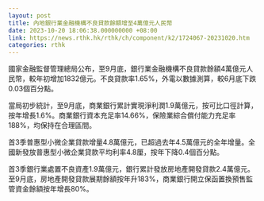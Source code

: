```yaml
---
layout: post
title: 內地銀行業金融機構不良貸款餘額增至4萬億元人民幣
date: 2023-10-20 18:06:38.000000000 +08:00
link: https://news.rthk.hk/rthk/ch/component/k2/1724067-20231020.htm
categories: rthk
---
```


國家金融監督管理總局公布，至9月底，銀行業金融機構不良貸款餘額4萬億元人民幣，較年初增加1832億元。不良貸款率1.65%，外電以數據測算，較6月底下跌0.03個百分點。

當局初步統計，至9月底，商業銀行累計實現淨利潤1.9萬億元，按可比口徑計算，按年增長1.6%。商業銀行資本充足率14.66%，保險業綜合償付能力充足率188%，均保持在合理區間。

首3季普惠型小微企業貸款增量4.8萬億元，已超過去年4.5萬億元的全年增量。全國新發放普惠型小微企業貸款平均利率4.8厘，按年下降0.4個百分點。

首3季銀行業處置不良資產1.9萬億元，銀行累計發放房地產開發貸款2.4萬億元。至9月底，房地產開發貸款展期餘額按年升183%，商業銀行開立保函置換預售監管資金餘額按年增長80%。
